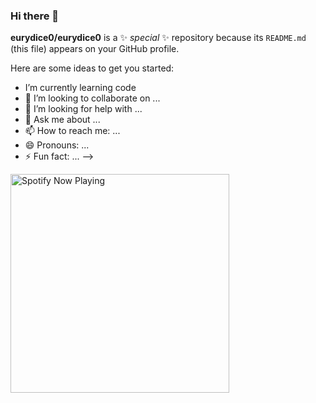 ### Hi there 👋


**eurydice0/eurydice0** is a ✨ _special_ ✨ repository because its `README.md` (this file) appears on your GitHub profile.

Here are some ideas to get you started:

- I’m currently learning code
- 👯 I’m looking to collaborate on ...
- 🤔 I’m looking for help with ...
- 💬 Ask me about ...
- 📫 How to reach me: ...
- 😄 Pronouns: ...
- ⚡ Fun fact: ...
-->

[<img src="https://<YOUR VERCEL SERVER URL>/api/spotify-playing" alt="Spotify Now Playing" width="350" />](https://open.spotify.com/user/<31yjkb6yid7i3vo2wzgb5lh33pbq>)
